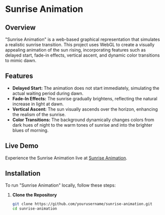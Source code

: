# Sunrise Animation

## Overview

"Sunrise Animation" is a web-based graphical representation that simulates a realistic sunrise transition. This project uses WebGL to create a visually appealing animation of the sun rising, incorporating features such as delayed start, fade-in effects, vertical ascent, and dynamic color transitions to mimic dawn.

## Features

- **Delayed Start:** The animation does not start immediately, simulating the actual waiting period during dawn.
- **Fade-In Effects:** The sunrise gradually brightens, reflecting the natural increase in light at dawn.
- **Vertical Ascent:** The sun visually ascends over the horizon, enhancing the realism of the sunrise.
- **Color Transitions:** The background dynamically changes colors from dark hues of night to the warm tones of sunrise and into the brighter blues of morning.

## Live Demo

Experience the Sunrise Animation live at [Sunrise Animation](https://tarynchiang.github.io/Sunrise-Animation/).

## Installation

To run "Sunrise Animation" locally, follow these steps:

1. **Clone the Repository**
   ```bash
   git clone https://github.com/yourusername/sunrise-animation.git
   cd sunrise-animation
   ```
